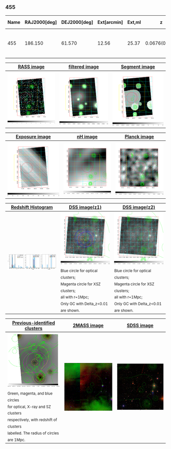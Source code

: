 <div STYLE="page-break-after: always;"></div>

### 455

|Name|RAJ2000[deg]|DEJ2000[deg] |Ext[arcmin]| Ext,ml | z | z_src| C|GC(XSZ,Delta_z<0.01)| GC(OPT,Delta_z<0.01)|GC| R_sig[arcmin] | R500[arcmin] | R500[Mpc]| CRsig[c/s] | CR500[c/s] |L500[1E44 erg/s]|F500[1E-12 erg/s/cm^2]| M500[1E14 Msun]|Tx[keV]|Cnt_sig|Beta|Rc[arcmin]|Comment|Alias|
|---|---|---|---|---|---|------|---|--------|---------|----------|---|---|---|---|---|---|---|---|---|---|---|---|---|---|
|455| 186.150| 61.570| 12.56| 25.37| 0.0676(0.006)| z1, z_xsz| B| L03| A, N, W| A, C, L03, N, W| 13.675| 8.026| 0.623| 0.082(0.027)| 0.077(0.025)| 0.149(0.069)| 1.341(0.625)| 0.73(0.18)| 1.81(0.27)| 46.8| 0.524(-0.018+0.046)| 3.689(-0.336+0.485)| -| t500|

|[RASS image](../image/455/455_img.pdf)|[filtered image](../image/455/455_fil.pdf)|[Segment image](../image/455/455_seg.pdf)|
|-------------------|--------------------|-------------------|
| <img src="../image/455/455_img.png" width="300">  | <img src="../image/455/455_fil.png" width="300">   | <img src="../image/455/455_seg.png" width="300">  |

|[Exposure image](../image/455/455_mex.pdf)| [nH image](../image/455/455_nh.pdf)| [Planck image](../image/455/455_p.pdf)|
|-------------------|--------------------|-------------------|
|<img src="../image/455/455_mex.png" width="300">   | <img src="../image/455/455_nh.png" width="300">    | <img src="../image/455/455_p.png" width="300"> |

|[Redshift Histogram](../image/455/455_zg.pdf) | [DSS image(z1)](../image/455/455_dss_z1.pdf)      |  [DSS image(z2)](../image/455/455_dss_z2.pdf)    |
|-------------------|--------------------|-------------------|
|<img src="../image/455/455_zg.png" width="300"> |<img src="../image/455/455_dss_z1.png" width="300"> <sub><br>Blue circle for optical clusters; <br>Magenta circle for XSZ clusters; <br>all with r=1Mpc; <br>Only GC with Delta_z<0.01 are shown. </sub>| <img src="../image/455/455_dss_z2.png" width="300"><sub><br>Blue circle for optical clusters; <br>Magenta circle for XSZ clusters; <br>all with r=1Mpc; <br>Only GC with Delta_z<0.01 are shown. </sub> |

|[Previous-identified clusters](../image/455/455_gc.pdf) | [2MASS image](../image/455/455_2mass.pdf)      |[SDSS image](../image/455/455_sdss.pdf)   |
|-------------------|-------------------|-------------------|
|<img src=../image/455/455_gc.png width="300"> <br><sub>Green, magenta, and blue circles <br>for optical, X-ray and SZ clusters <br>respectively, with redshift of clusters <br>labelled. The radius of circles <br>are 1Mpc.</sub>|<img src="../image/455/455_2mass.png" width="300">  | <img src="../image/455/455_sdss.png" width="300">  |




